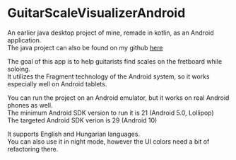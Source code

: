 # GuitarScaleVisualizerAndroid
An earlier java desktop project of mine, remade in kotlin, as an Android application.  
The java project can also be found on my github <a href="https://github.com/darkpanther99/Guitar-Scale-Visualizer" >here</a>  
  
The goal of this app is to help guitarists find scales on the fretboard while soloing.  
It utilizes the Fragment technology of the Android system, so it works especially well on Android tablets.  
  
  
You can run the project on an Android emulator, but it works on real Android phones as well.  
The minimum Android SDK version to run it is 21 (Android 5.0, Lollipop)  
The targeted Android SDK verion is 29 (Android 10)  

It supports English and Hungarian languages.  
You can also use it in night mode, however the UI colors need a bit of refactoring there.  
